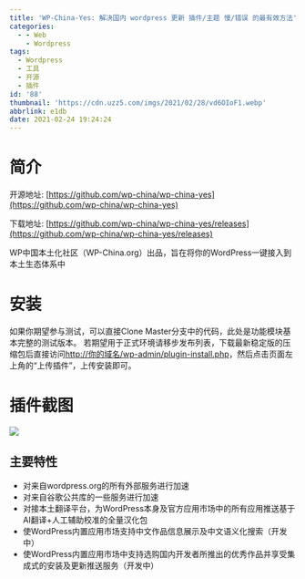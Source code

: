 ```yaml
---
title: 'WP-China-Yes: 解决国内 wordpress 更新 插件/主题 慢/错误 的最有效方法'
categories:
  - - Web
    - Wordpress
tags:
  - Wordpress
  - 工具
  - 开源
  - 插件
id: '88'
thumbnail: 'https://cdn.uzz5.com/imgs/2021/02/28/vd6OIoF1.webp'
abbrlink: e1db
date: 2021-02-24 19:24:24
---
```



# 简介

开源地址: [https://github.com/wp-china/wp-china-yes](https://github.com/wp-china/wp-china-yes) 

下载地址: [https://github.com/wp-china/wp-china-yes/releases](https://github.com/wp-china/wp-china-yes/releases) 

WP中国本土化社区（WP-China.org）出品，旨在将你的WordPress一键接入到本土生态体系中

# 安装

如果你期望参与测试，可以直接Clone Master分支中的代码，此处是功能模块基本完整的测试版本。 若期望用于正式环境请移步发布列表，下载最新稳定版的压缩包后直接访问[http://你的域名/wp-admin/plugin-install.php](http://你的域名/wp-admin/plugin-install.php)，然后点击页面左上角的“上传插件”，上传安装即可。

# 插件截图

![](https://cdn.uzz5.com/imgs/2021/02/28/gdwfZLc8.webp)

## 主要特性

*   对来自wordpress.org的所有外部服务进行加速
*   对来自谷歌公共库的一些服务进行加速
*   对接本土翻译平台，为WordPress本身及官方应用市场中的所有应用推送基于AI翻译+人工辅助校准的全量汉化包
*   使WordPress内置应用市场支持中文作品信息展示及中文语义化搜索（开发中）
*   使WordPress内置应用市场中支持选购国内开发者所推出的优秀作品并享受集成式的安装及更新推送服务（开发中）